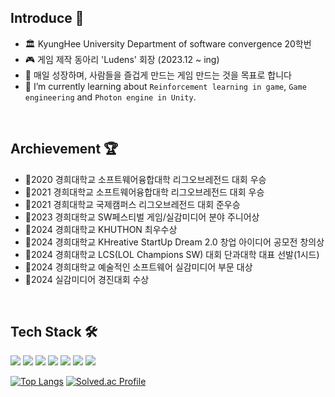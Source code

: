## Introduce 👋

<!--
**CuriHuS/CuriHuS** is a ✨ _special_ ✨ repository because its `README.md` (this file) appears on your GitHub profile.

Here are some ideas to get you started:

- 🔭 I’m currently working on ...
- 🌱 I’m currently learning ...
- 👯 I’m looking to collaborate on ...
- 🤔 I’m looking for help with ...
- 💬 Ask me about ...
- 📫 How to reach me: ...
- 😄 Pronouns: ...
- ⚡ Fun fact: ...
-->

- 🏛 KyungHee University Department of software convergence 20학번
- 🎮 게임 제작 동아리 'Ludens' 회장 (2023.12 ~ ing)
- 🚩 매일 성장하며, 사람들을 즐겁게 만드는 게임 만드는 것을 목표로 합니다
- 📝 I’m currently learning about `Reinforcement learning in game`, `Game engineering` and  `Photon engine in Unity`.
</br>

 ## Archievement 🏆
 
- 🏅2020 경희대학교 소프트웨어융합대학 리그오브레전드 대회 우승
- 🏅2021 경희대학교 소프트웨어융합대학 리그오브레전드 대회 우승
- 🏅2021 경희대학교 국제캠퍼스 리그오브레전드 대회 준우승
- 🏅2023 경희대학교 SW페스티벌 게임/실감미디어 분야 주니어상
- 🏅2024 경희대학교 KHUTHON 최우수상
- 🏅2024 경희대학교 KHreative StartUp Dream 2.0 창업 아이디어 공모전 창의상
- 🏅2024 경희대학교 LCS(LOL Champions SW) 대회 단과대학 대표 선발(1시드)
- 🏅2024 경희대학교 예술적인 소프트웨어 실감미디어 부문 대상
- 🏅2024 실감미디어 경진대회 수상

</br>

## Tech Stack 🛠
<img src="https://img.shields.io/badge/Python-3776AB?style=for-the-badge&logo=Python&logoColor=white"> <img src="https://img.shields.io/badge/Discord Bot-0175C2?style=for-the-badge&logo=Discord&logoColor=#5865F2">
<img src="https://img.shields.io/badge/C++-00599C?style=for-the-badge&logo=cplusplus&logoColor=#00599C">
<img src="https://img.shields.io/badge/GitHub-5586A4?style=for-the-badge&logo=GitHub&logoColor=#181717">
<img src="https://img.shields.io/badge/Unity-0E1128?style=for-the-badge&logo=Unity&logoColor=white">
<img src="https://img.shields.io/badge/Unreal Engine-0E1128?style=for-the-badge&logo=Unreal Engine&logoColor=#0E1128">
<img src="https://img.shields.io/badge/Perforce-0175C2?style=for-the-badge&logo=Perforce&logoColor=#404040">



 [![Top Langs](https://github-readme-stats.vercel.app/api/top-langs/?username=curihus&exclude_repo=lol-searcher,Discord-Bot&layout=compact&theme=light)](https://github.com/CuriHuS/Baekjoon) [![Solved.ac Profile](http://mazassumnida.wtf/api/generate_badge?boj=curihus)](https://solved.ac/curihus)

